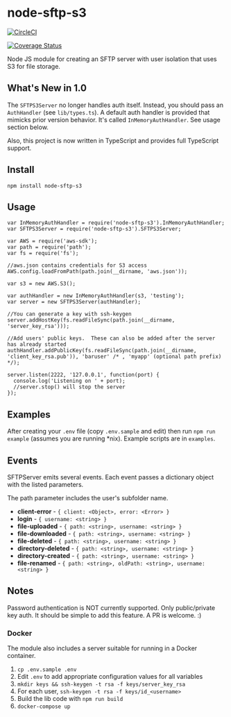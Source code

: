 # node-sftp-s3
[![CircleCI](https://circleci.com/gh/cmrigney/node-sftp-s3.svg?style=svg)](https://circleci.com/gh/cmrigney/node-sftp-s3)

[![Coverage Status](https://coveralls.io/repos/github/cmrigney/node-sftp-s3/badge.svg?branch=master)](https://coveralls.io/github/cmrigney/node-sftp-s3?branch=master)

Node JS module for creating an SFTP server with user isolation that uses S3 for file storage.

## What's New in 1.0

The `SFTPS3Server` no longer handles auth itself.  Instead, you should pass an `AuthHandler` (see `lib/types.ts`).  A default auth handler is provided that mimicks prior version behavior.  It's called `InMemoryAuthHandler`.  See usage section below.

Also, this project is now written in TypeScript and provides full TypeScript support.

## Install

`npm install node-sftp-s3`

## Usage

```
var InMemoryAuthHandler = require('node-sftp-s3').InMemoryAuthHandler;
var SFTPS3Server = require('node-sftp-s3').SFTPS3Server;

var AWS = require('aws-sdk');
var path = require('path');
var fs = require('fs');

//aws.json contains credentials for S3 access
AWS.config.loadFromPath(path.join(__dirname, 'aws.json'));

var s3 = new AWS.S3();

var authHandler = new InMemoryAuthHandler(s3, 'testing');
var server = new SFTPS3Server(authHandler);

//You can generate a key with ssh-keygen
server.addHostKey(fs.readFileSync(path.join(__dirname, 'server_key_rsa')));

//Add users' public keys.  These can also be added after the server has already started
authHandler.addPublicKey(fs.readFileSync(path.join(__dirname, 'client_key_rsa.pub')), 'baruser' /* , 'myapp' (optional path prefix) */);

server.listen(2222, '127.0.0.1', function(port) {
  console.log('Listening on ' + port);
  //server.stop() will stop the server
});

```

## Examples

After creating your `.env` file (copy `.env.sample` and edit) then run `npm run example` (assumes you are running *nix).  Example scripts are in `examples`.

## Events

SFTPServer emits several events.  Each event passes a dictionary object with the listed parameters.

The path parameter includes the user's subfolder name.

 * **client-error** - `{ client: <Object>, error: <Error> }`
 * **login** - `{ username: <string> }`
 * **file-uploaded** - `{ path: <string>, username: <string> }`
 * **file-downloaded** - `{ path: <string>, username: <string> }`
 * **file-deleted** - `{ path: <string>, username: <string> }`
 * **directory-deleted** - `{ path: <string>, username: <string> }`
 * **directory-created** - `{ path: <string>, username: <string> }`
 * **file-renamed** - `{ path: <string>, oldPath: <string>, username: <string> }`

## Notes

Password authentication is NOT currently supported.  Only public/private key auth. It should be simple to add this feature.  A PR is welcome. :)

### Docker

The module also includes a server suitable for running in a Docker container.

1. `cp .env.sample .env`
2. Edit `.env` to add appropriate configuration values for all variables
3. `mkdir keys && ssh-keygen -t rsa -f keys/server_key_rsa`
4. For each user, `ssh-keygen -t rsa -f keys/id_<username>`
5. Build the lib code with `npm run build`
6. `docker-compose up`
